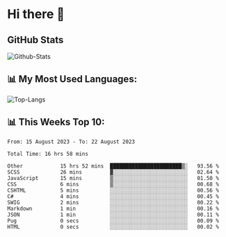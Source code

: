 # Hi there 👋

## GitHub Stats
![Github-Stats](https://github-readme-stats-sigma-five.vercel.app/api?username=ltorson&show_icons=true&theme=radical&count_private=true)

## 📊 My Most Used Languages:
![Top-Langs](https://github-readme-stats-sigma-five.vercel.app/api/top-langs/?username=LTorson&layout=compact&langs_count=10)

## 📊 This Weeks Top 10:
<!--START_SECTION:waka-->

```text
From: 15 August 2023 - To: 22 August 2023

Total Time: 16 hrs 58 mins

Other            15 hrs 52 mins  ███████████████████████▒░   93.56 %
SCSS             26 mins         ▓░░░░░░░░░░░░░░░░░░░░░░░░   02.64 %
JavaScript       15 mins         ▒░░░░░░░░░░░░░░░░░░░░░░░░   01.50 %
CSS              6 mins          ▒░░░░░░░░░░░░░░░░░░░░░░░░   00.68 %
CSHTML           5 mins          ░░░░░░░░░░░░░░░░░░░░░░░░░   00.56 %
C#               4 mins          ░░░░░░░░░░░░░░░░░░░░░░░░░   00.45 %
SWIG             2 mins          ░░░░░░░░░░░░░░░░░░░░░░░░░   00.22 %
Markdown         1 min           ░░░░░░░░░░░░░░░░░░░░░░░░░   00.16 %
JSON             1 min           ░░░░░░░░░░░░░░░░░░░░░░░░░   00.11 %
Pug              0 secs          ░░░░░░░░░░░░░░░░░░░░░░░░░   00.09 %
HTML             0 secs          ░░░░░░░░░░░░░░░░░░░░░░░░░   00.02 %
```

<!--END_SECTION:waka-->
